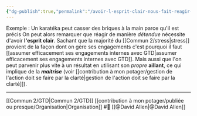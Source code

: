 ```yaml
---
{"dg-publish":true,"permalink":"/avoir-l-esprit-clair-nous-fait-reagir-de-facon-efficace-et-appropriee/"}
---
```


Exemple : Un karatéka peut casser des briques à la main parce qu'il est précis
On peut alors remarquer que réagir de manière *détendue* nécessite d'avoir **l'esprit clair**. Sachant que la majorité du [[Commun 2/stress\|stress]] provient de la façon dont on gère ses engagements c'est pourquoi il faut [[assumer efficacement ses engagements internes avec GTD\|assumer efficacement ses engagements internes avec GTD]].
Mais aussi que l'on peut parvenir plus vite à un résultat en utilisant son *propre* **aillant**, ce qui implique de la ***maitrise*** (voir [[contribution à mon potager/gestion de l'action doit se faire par la clarté\|gestion de l'action doit se faire par la clarté]]).

---
[[Commun 2/GTD\|Commun 2/GTD]] [[contribution à mon potager/publiée ou presque/Organisation\|Organisation]] #🌱 [[@David Allen\|@David Allen]]